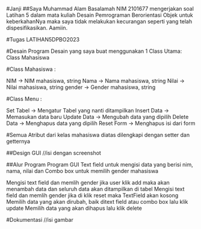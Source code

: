 #Janji
##Saya Muhammad Alam Basalamah NIM 2101677 mengerjakan soal Latihan 5 dalam mata kuliah Desain Pemrograman Berorientasi Objek untuk keberkahanNya maka saya tidak melakukan kecurangan seperti yang telah dispesifikasikan. Aamiin.

#Tugas LATIHAN5DPBO2023

#Desain Program
Desain yang saya buat menggunakan 1 Class Utama: Class Mahasiswa

#Class Mahasiswa :

NIM -> NIM mahasiswa, string
Nama -> Nama mahasiswa, string
Nilai -> Nilai mahasiswa, string
gender -> Gender mahasiswa, string

#Class Menu :

Set Tabel -> Mengatur Tabel yang nanti ditampilkan
Insert Data -> Memasukan data baru
Update Data -> Mengubah data yang dipilih
Delete Data -> Menghapus data yang dipilih
Reset Form -> Menghapus isi dari form

#Semua Atribut dari kelas mahasiswa diatas dilengkapi dengan setter dan getternya

##Design GUI
//isi dengan screenshot

##Alur Program Program GUI
Text field untuk mengisi data yang berisi nim, nama, nilai dan Combo box untuk memilih gender mahasiswa

Mengisi text field dan memlih gender jika user klik add maka akan menambah data dan seluruh data akan ditampilkan di tabel
Mengisi text field dan memlih gender jika di klik reset maka TextField akan kosong
Memilih data yang akan dirubah, baik ditext field atau combo box lalu klik update
Memilih data yang akan dihapus lalu klik delete

#Dokumentasi
//isi gambar
